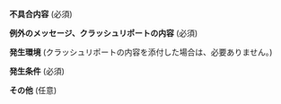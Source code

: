 **不具合内容**
(必須)

**例外のメッセージ、クラッシュリポートの内容**
(必須)

**発生環境**
(クラッシュリポートの内容を添付した場合は、必要ありません。)

**発生条件**
(必須)

**その他**
(任意)
